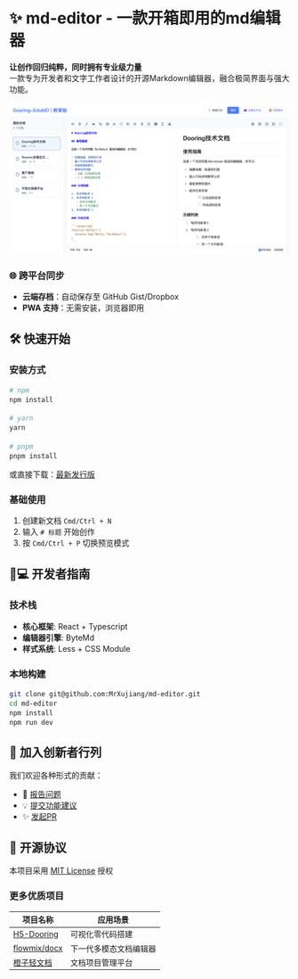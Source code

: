 # ✨ md-editor - 一款开箱即用的md编辑器

**让创作回归纯粹，同时拥有专业级力量**  
一款专为开发者和文字工作者设计的开源Markdown编辑器，融合极简界面与强大功能。

![](./face.png)

### 🌐 跨平台同步
- **云端存档**：自动保存至 GitHub Gist/Dropbox
- **PWA 支持**：无需安装，浏览器即用

## 🛠️ 快速开始

### 安装方式
```bash
# npm
npm install

# yarn
yarn

# pnpm
pnpm install
```

或直接下载：[最新发行版](https://github.com/MrXujiang/md-editor/archive/refs/heads/main.zip)

### 基础使用
1. 创建新文档 `Cmd/Ctrl + N`
2. 输入 `# 标题` 开始创作
3. 按 `Cmd/Ctrl + P` 切换预览模式

## 🧑💻 开发者指南

### 技术栈
- **核心框架**: React + Typescript
- **编辑器引擎**: ByteMd
- **样式系统**: Less + CSS Module

### 本地构建
```bash
git clone git@github.com:MrXujiang/md-editor.git
cd md-editor
npm install
npm run dev
```

## 🤝 加入创新者行列
我们欢迎各种形式的贡献：
- 🐛 [报告问题](https://github.com/MrXujiang/md-editor/issues)
- 💡 [提交功能建议](https://github.com/MrXujiang/md-editor/discussions)
- ✨ [发起PR](https://github.com/MrXujiang/md-editor/pulls)


## 📜 开源协议
本项目采用 [MIT License](LICENSE) 授权

### 更多优质项目

| 项目名称                                                  | 应用场景        |
|-------------------------------------------------------|-------------|
| [H5-Dooring](https://github.com/MrXujiang/h5-Dooring) | 可视化零代码搭建    |
| [flowmix/docx](https://flowmix.turntip.cn)            | 下一代多模态文档编辑器 |
| [橙子轻文档](https://orange.turntip.cn/doc)                | 文档项目管理平台    |
